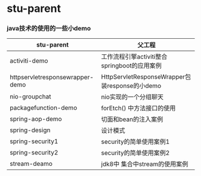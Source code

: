 # stu-parent
### java技术的使用的一些小demo



| stu-parent                      | 父工程                                         |
| ------------------------------- | ---------------------------------------------- |
| activiti-demo                   | 工作流程引擎activiti整合springboot的应用案例   |
| httpservletresponsewrapper-demo | HttpServletResponseWrapper包装response的小demo |
| nio-groupchat                   | nio实现的一个分组聊天                          |
| packagefunction-demo            | forEtch() 中方法接口的使用                     |
| spring-aop-demo                 | 切面和bean的注入案例                           |
| spring-design                   | 设计模式                                       |
| spring-security1                | security的简单使用案例1                        |
| spring-security2                | security的简单使用案例2                        |
| stream-deamo                    | jdk8中 集合中stream的使用案例                  |





























